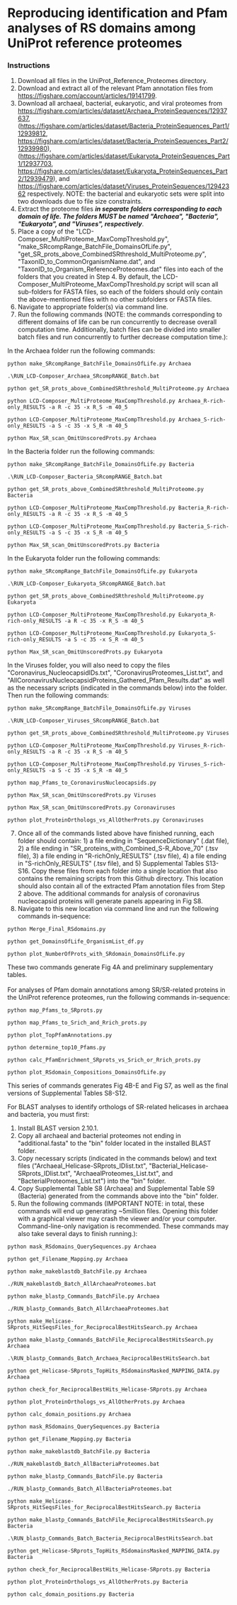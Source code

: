# Reproducing identification and Pfam analyses of RS domains among UniProt reference proteomes

### Instructions
1. Download all files in the UniProt_Reference_Proteomes directory.
2. Download and extract all of the relevant Pfam annotation files from https://figshare.com/account/articles/19141799.
3. Download all archaeal, bacterial, eukaryotic, and viral proteomes from https://figshare.com/articles/dataset/Archaea_ProteinSequences/12937637, (https://figshare.com/articles/dataset/Bacteria_ProteinSequences_Part1/12939812, https://figshare.com/articles/dataset/Bacteria_ProteinSequences_Part2/12939980), (https://figshare.com/articles/dataset/Eukaryota_ProteinSequences_Part1/12937703, https://figshare.com/articles/dataset/Eukaryota_ProteinSequences_Part2/12939479), and https://figshare.com/articles/dataset/Viruses_ProteinSequences/12942362 respectively. NOTE: the bacterial and eukaryotic sets were split into two downloads due to file size constraints.
4. Extract the proteome files *__in separate folders corresponding to each domain of life. The folders MUST be named "Archaea", "Bacteria", "Eukaryota", and "Viruses", respectively__*.
5. Place a copy of the "LCD-Composer_MultiProteome_MaxCompThreshold.py", "make_SRcompRange_BatchFile_DomainsOfLife.py", "get_SR_prots_above_CombinedSRthreshold_MultiProteome.py", "TaxonID_to_CommonOrganismName.dat", and "TaxonID_to_Organism_ReferenceProteomes.dat" files into each of the folders that you created in Step 4. By default, the LCD-Composer_MultiProteome_MaxCompThreshold.py script will scan all sub-folders for FASTA files, so each of the folders should only contain the above-mentioned files with no other subfolders or FASTA files.
6. Navigate to appropriate folder(s) via command line.
7. Run the following commands (NOTE: the commands corresponding to different domains of life can be run concurrently to decrease overall computation time. Additionally, batch files can be divided into smaller batch files and run concurrently to further decrease computation time.):

In the Archaea folder run the following commands:
```    
python make_SRcompRange_BatchFile_DomainsOfLife.py Archaea
```

```    
.\RUN_LCD-Composer_Archaea_SRcompRANGE_Batch.bat
```

```    
python get_SR_prots_above_CombinedSRthreshold_MultiProteome.py Archaea
```

```
python LCD-Composer_MultiProteome_MaxCompThreshold.py Archaea_R-rich-only_RESULTS -a R -c 35 -x R_S -m 40_5
```

```
python LCD-Composer_MultiProteome_MaxCompThreshold.py Archaea_S-rich-only_RESULTS -a S -c 35 -x S_R -m 40_5
```

```
python Max_SR_scan_OmitUnscoredProts.py Archaea
```

In the Bacteria folder run the following commands:
```    
python make_SRcompRange_BatchFile_DomainsOfLife.py Bacteria
```

```    
.\RUN_LCD-Composer_Bacteria_SRcompRANGE_Batch.bat
```

```    
python get_SR_prots_above_CombinedSRthreshold_MultiProteome.py Bacteria
```

```
python LCD-Composer_MultiProteome_MaxCompThreshold.py Bacteria_R-rich-only_RESULTS -a R -c 35 -x R_S -m 40_5
```

```
python LCD-Composer_MultiProteome_MaxCompThreshold.py Bacteria_S-rich-only_RESULTS -a S -c 35 -x S_R -m 40_5
```

```
python Max_SR_scan_OmitUnscoredProts.py Bacteria
```

In the Eukaryota folder run the following commands:
```    
python make_SRcompRange_BatchFile_DomainsOfLife.py Eukaryota
```

```    
.\RUN_LCD-Composer_Eukaryota_SRcompRANGE_Batch.bat
```

```    
python get_SR_prots_above_CombinedSRthreshold_MultiProteome.py Eukaryota
```

```
python LCD-Composer_MultiProteome_MaxCompThreshold.py Eukaryota_R-rich-only_RESULTS -a R -c 35 -x R_S -m 40_5
```

```
python LCD-Composer_MultiProteome_MaxCompThreshold.py Eukaryota_S-rich-only_RESULTS -a S -c 35 -x S_R -m 40_5
```

```
python Max_SR_scan_OmitUnscoredProts.py Eukaryota
```

In the Viruses folder, you will also need to copy the files "Coronavirus_NucleocapsidIDs.txt", "CoronavirusProteomes_List.txt", and "AllCoronavirusNucleocapsidProteins_Gathered_Pfam_Results.dat" as well as the necessary scripts (indicated in the commands below) into the folder. Then run the following commands:
```    
python make_SRcompRange_BatchFile_DomainsOfLife.py Viruses
```

```    
.\RUN_LCD-Composer_Viruses_SRcompRANGE_Batch.bat
```

```    
python get_SR_prots_above_CombinedSRthreshold_MultiProteome.py Viruses
```

```
python LCD-Composer_MultiProteome_MaxCompThreshold.py Viruses_R-rich-only_RESULTS -a R -c 35 -x R_S -m 40_5
```

```
python LCD-Composer_MultiProteome_MaxCompThreshold.py Viruses_S-rich-only_RESULTS -a S -c 35 -x S_R -m 40_5
```

```
python map_Pfams_to_CoronavirusNucleocapsids.py
```

```
python Max_SR_scan_OmitUnscoredProts.py Viruses
```

```
python Max_SR_scan_OmitUnscoredProts.py Coronaviruses
```

```
python plot_ProteinOrthologs_vs_AllOtherProts.py Coronaviruses
```

7. Once all of the commands listed above have finished running, each folder should contain: 1) a file ending in "SequenceDictionary" (.dat file), 2) a file ending in "SR_proteins_with_Combined_S-R_Above_70" (.tsv file), 3) a file ending in "R-richOnly_RESULTS" (.tsv file), 4) a file ending in "S-richOnly_RESULTS" (.tsv file), and 5) Supplemental Tables S13-S16. Copy these files from each folder into a single location that also contains the remaining scripts from this Github directory. This location should also contain all of the extracted Pfam annotation files from Step 2 above. The additional commands for analysis of coronavirus nucleocapsid proteins will generate panels appearing in Fig S8.
8. Navigate to this new location via command line and run the following commands in-sequence:

```    
python Merge_Final_RSdomains.py
```

```    
python get_DomainsOfLife_OrganismList_df.py
```

```    
python plot_NumberOfProts_with_SRdomain_DomainsOfLife.py
```

These two commands generate Fig 4A and preliminary supplementary tables.
</br></br>
For analyses of Pfam domain annotations among SR/SR-related proteins in the UniProt reference proteomes, run the following commands in-sequence:

```    
python map_Pfams_to_SRprots.py
```

```    
python map_Pfams_to_Srich_and_Rrich_prots.py
```

```    
python plot_TopPfamAnnotations.py
```

```
python determine_top10_Pfams.py
```

```
python calc_PfamEnrichment_SRprots_vs_Srich_or_Rrich_prots.py
```

```
python plot_RSdomain_Compositions_DomainsOfLife.py
```

This series of commands generates Fig 4B-E and Fig S7, as well as the final versions of Supplemental Tables S8-S12.

For BLAST analyses to identify orthologs of SR-related helicases in archaea and bacteria, you must first:
1. Install BLAST version 2.10.1.
2. Copy all archaeal and bacterial proteomes not ending in "additional.fasta" to the "bin" folder located in the installed BLAST folder.
3. Copy necessary scripts (indicated in the commands below) and text files ("Archaeal_Helicase-SRprots_IDlist.txt", "Bacterial_Helicase-SRprots_IDlist.txt", "ArchaealProteomes_List.txt", and "BacterialProteomes_List.txt") into the "bin" folder.
4. Copy Supplemental Table S8 (Archaea) and Supplemental Table S9 (Bacteria) generated from the commands above into the "bin" folder.
5. Run the following commands (IMPORTANT NOTE: in total, these commands will end up generating ~5million files. Opening this folder with a graphical viewer may crash the viewer and/or your computer. Command-line-only navigation is recommended. These commands may also take several days to finish running.):

```
python mask_RSdomains_QuerySequences.py Archaea
```

```
python get_Filename_Mapping.py Archaea
```

```
python make_makeblastdb_BatchFile.py Archaea
```

```
./RUN_makeblastdb_Batch_AllArchaeaProteomes.bat
```

```
python make_blastp_Commands_BatchFile.py Archaea
```

```
./RUN_blastp_Commands_Batch_AllArchaeaProteomes.bat
```

```
python make_Helicase-SRprots_HitSeqsFiles_for_ReciprocalBestHitsSearch.py Archaea
```

```
python make_blastp_Commands_BatchFile_ReciprocalBestHitsSearch.py Archaea
```

```
.\RUN_blastp_Commands_Batch_Archaea_ReciprocalBestHitsSearch.bat
```

```
python get_Helicase-SRprots_TopHits_RSdomainsMasked_MAPPING_DATA.py Archaea
```

```
python check_for_ReciprocalBestHits_Helicase-SRprots.py Archaea
```

```
python plot_ProteinOrthologs_vs_AllOtherProts.py Archaea
```

```
python calc_domain_positions.py Archaea
```

```
python mask_RSdomains_QuerySequences.py Bacteria
```

```
python get_Filename_Mapping.py Bacteria
```

```
python make_makeblastdb_BatchFile.py Bacteria
```

```
./RUN_makeblastdb_Batch_AllBacteriaProteomes.bat
```

```
python make_blastp_Commands_BatchFile.py Bacteria
```

```
./RUN_blastp_Commands_Batch_AllBacteriaProteomes.bat
```

```
python make_Helicase-SRprots_HitSeqsFiles_for_ReciprocalBestHitsSearch.py Bacteria
```

```
python make_blastp_Commands_BatchFile_ReciprocalBestHitsSearch.py Bacteria
```

```
.\RUN_blastp_Commands_Batch_Bacteria_ReciprocalBestHitsSearch.bat
```

```
python get_Helicase-SRprots_TopHits_RSdomainsMasked_MAPPING_DATA.py Bacteria
```

```
python check_for_ReciprocalBestHits_Helicase-SRprots.py Bacteria
```

```
python plot_ProteinOrthologs_vs_AllOtherProts.py Bacteria
```

```
python calc_domain_positions.py Bacteria
```
